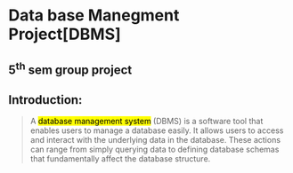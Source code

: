 # Data base Manegment Project[DBMS]
## 5<sup>th</sup> sem group project
## Introduction:
> A <mark>database management system</mark> (DBMS) is a software tool that enables users to manage a database easily. It allows users to access and interact with the underlying data in the database. These actions can range from simply querying data to defining database schemas that fundamentally affect the database structure.
